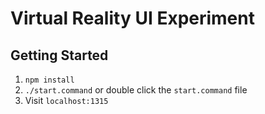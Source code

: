 # Virtual Reality UI Experiment

## Getting Started

1) `npm install`
2) `./start.command` or double click the `start.command` file
3) Visit `localhost:1315`

